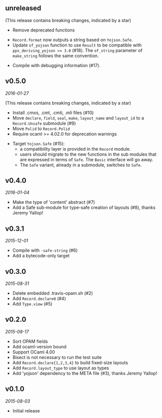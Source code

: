 ## unreleased

(This release contains breaking changes, indicated by a star)

- Remove deprecated functions
* `Record.format` now outputs a string based on `Yojson.Safe`.
* Update `of_yojson` function to use `Result` to be compatible with
  `ppx_deriving_yojson >= 3.0` (#18). The `of_string` parameter of `make_string`
  follows the same convention.
- Compile with debugging information (#17).

## v0.5.0

*2016-01-27*

(This release contains breaking changes, indicated by a star)

- Install .cmxs, .cmt, .cmti, .mli files (#10)
- Move `declare`, `field`, `seal`, `make`, `layout_name` and
  `layout_id` to a `Record.Unsafe` submodule (#9)
- Move `Polid` to `Record.Polid`
- Require ocaml >= 4.02.0 for deprecation warnings
* Target `Yojson.Safe` (#15):
  - a compatibility layer is provided in the `Record` module.
  - users should migrate to the new functions in the sub modules that are
    expressed in terms of `Safe`. The `Basic` interface will go away.
  * The `Safe` variant, already in a submodule, switches to `Safe`.

## v0.4.0

*2016-01-04*

- Make the type of 'content' abstract (#7)
- Add a Safe sub-module for type-safe creation of layouts (#8),
  thanks Jeremy Yallop!

## v0.3.1

*2015-12-01*

- Compile with `-safe-string` (#6)
- Add a bytecode-only target

## v0.3.0

*2015-08-31*

- Delete embedded .travis-opam.sh (#2)
- Add `Record.declare0` (#4)
- Add `Type.view` (#5)

## v0.2.0

*2015-08-17*

- Sort OPAM fields
- Add ocaml-version bound
- Support OCaml 4.00
- Bisect is not necessary to run the test suite
- Add `Record.declare{1,2,3,4}` to build fixed-size layouts
- Add `Record.layout_type` to use layout as types
- Add 'yojson' dependency to the META file (#3), thanks Jeremy Yallop!

## v0.1.0

*2015-08-03*

- Initial release
